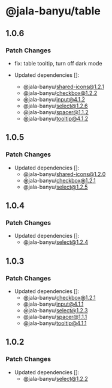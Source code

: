 # @jala-banyu/table

## 1.0.6

### Patch Changes

- fix: table tooltip, turn off dark mode

- Updated dependencies []:
  - @jala-banyu/shared-icons@1.2.1
  - @jala-banyu/checkbox@1.2.2
  - @jala-banyu/input@4.1.2
  - @jala-banyu/select@1.2.6
  - @jala-banyu/spacer@1.1.2
  - @jala-banyu/tooltip@4.1.2

## 1.0.5

### Patch Changes

- Updated dependencies []:
  - @jala-banyu/shared-icons@1.2.0
  - @jala-banyu/checkbox@1.2.1
  - @jala-banyu/select@1.2.5

## 1.0.4

### Patch Changes

- Updated dependencies []:
  - @jala-banyu/select@1.2.4

## 1.0.3

### Patch Changes

- Updated dependencies []:
  - @jala-banyu/checkbox@1.2.1
  - @jala-banyu/input@4.1.1
  - @jala-banyu/select@1.2.3
  - @jala-banyu/spacer@1.1.1
  - @jala-banyu/tooltip@4.1.1

## 1.0.2

### Patch Changes

- Updated dependencies []:
  - @jala-banyu/select@1.2.2
